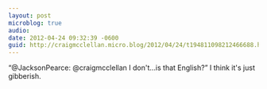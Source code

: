 ```yaml
---
layout: post
microblog: true
audio: 
date: 2012-04-24 09:32:39 -0600
guid: http://craigmcclellan.micro.blog/2012/04/24/t194811098212466688.html
---
```

“@JacksonPearce: @craigmcclellan I don't…is that English?” I think it's just gibberish.
